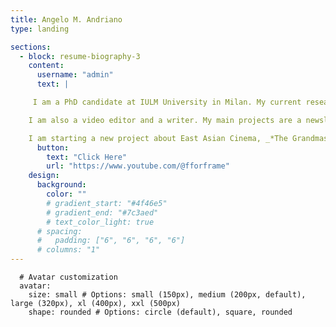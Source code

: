 ```yaml
---
title: Angelo M. Andriano
type: landing

sections:
  - block: resume-biography-3
    content:
      username: "admin"
      text: |

     I am a PhD candidate at IULM University in Milan. My current research focuses on the theme of irony in videogames and the way in which game designers can foster the illusion of decentralization for the players.

    I am also a video editor and a writer. My main projects are a newsletter about culture and media, _*Yorick*_, a YouTube channel about cinema form, _*F For Frame*_.

    I am starting a new project about East Asian Cinema, _*The Grandmasters*_, on YouTube. 
      button:
        text: "Click Here"
        url: "https://www.youtube.com/@fforframe"
    design:
      background:
        color: ""
        # gradient_start: "#4f46e5"
        # gradient_end: "#7c3aed"
        # text_color_light: true
      # spacing:
      #   padding: ["6", "6", "6", "6"]
      # columns: "1"
---
```

      # Avatar customization
      avatar:
        size: small # Options: small (150px), medium (200px, default), large (320px), xl (400px), xxl (500px)
        shape: rounded # Options: circle (default), square, rounded


